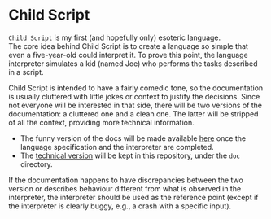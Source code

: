 # Child Script

`Child Script` is my first (and hopefully only) esoteric language.  
The core idea behind Child Script is to create a language so simple that even a five-year-old could interpret it. To prove this point, the language interpreter simulates a kid (named Joe) who performs the tasks described in a script.

Child Script is intended to have a fairly comedic tone, so the documentation is usually cluttered with little jokes or context to justify the decisions. Since not everyone will be interested in that side, there will be two versions of the documentation: a cluttered one and a clean one. The latter will be stripped of all the context, providing more technical information.

- The funny version of the docs will be made available [here](https://esolangs.org) once the language specification and the interpreter are completed.
- The [technical version](doc/clean_docs.md) will be kept in this repository, under the `doc` directory.

If the documentation happens to have discrepancies between the two version or describes behaviour different from what is observed in the interpreter, the interpreter should be used as the reference point (except if the interpreter is clearly buggy, e.g., a crash with a specific input).
